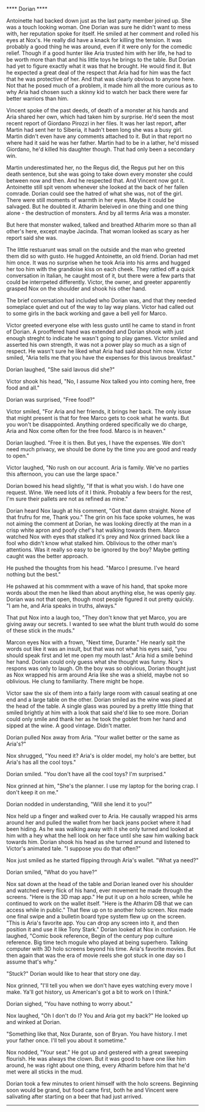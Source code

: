 **** Dorian ****

Antoinette had backed down just as the last party member joined up.  She was a touch looking woman.  One Dorian was sure he didn't want to mess with, her reputation spoke for itself.  He smiled at her comment and rolled his eyes at Nox's.  He really did have a knack for killing the tension.  It was probably a good thing he was around, even if it were only for the comedic relief.  Though if a good hunter like Aria trusted him with her life, he had to be worth more than that and his little toys he brings to the table.  But Dorian had yet to figure exactly what it was that he brought.  He would find it. But he expected a great deal of the respect that Aria had for him was the fact that he was protective of her.  And that was clearly obvious to anyone here.  Not that he posed much of a problem, it made him all the more curious as to why Aria had chosen such a skinny kid to watch her back there were far better warriors than him.

Vincent spoke of the past deeds, of death of a monster at his hands and Aria shared her own, which had taken him by surprise.  He'd seen the most recent report of Giordano Pirozzi in her files.  It was her last report, after Martin had sent her to Siberia, it hadn't been long she was a busy girl.  Martin didn't even have any comments attached to it.  But in that report no where had it said he was her father.  Martin had to be in a lather, he'd missed Giordano, he'd killed his daughter though.  That had only been a secondary win.  

Martin underestimated her, no the Regus did, the Regus put her on this death sentence, but she was going to take down every monster she could between now and then.  And he respected that.  And Vincent now got it.  Antoinette still spit venom whenever she looked at the back of her fallen comrade.  Dorian could see the hatred of what she was, not of the girl.  There were still moments of warmth in her eyes.  Maybe it could be salvaged.  But he doubted it.  Atharim beleived in one thing and one thing alone - the destruction of monsters.  And by all terms Aria was a monster.  

But here that monster walked, talked and breathed Atharim more so than all other's here, except maybe Jacinda.  That woman looked as scary as her report said she was.

The little restuarunt was small on the outside and the man who greeted them did so with gusto.  He hugged Antoinette, an old friend.  Dorian had met him once.  It was no surprise when he took Aria into his arms and hugged her too him with the grandoise kiss on each cheek.  They rattled off a quick conversation in Italian, he caught most of it, but there were a few parts that could be interrpeted differently.  Victor, the owner, and greeter apparently grasped Nox on the shoulder and shook his other hand.  

The brief conversation had included who Dorian was, and that they needed someplace quiet and out of the way to lay way plans.  Victor had called out to some girls in the back working and gave a bell yell for Marco.  

Victor greeted everyone else with less gusto until he came to stand in front of Dorian.  A prooffered hand was extended and Dorian shook with just enough streght to indicate he wasn't going to play games.  Victor smiled and asserted his own strength, it was not a power play so much as a sign of respect.  He wasn't sure he liked what Aria had said about him now.  Victor smiled, "Aria tells me that you have the expenses for this lavous breakfast."

Dorian laughed, "She said lavous did she?"

Victor shook his head, "No, I assume Nox talked you into coming here, free food and all."

Dorian was surprised, "Free food?"

Victor smiled, "For Aria and her friends, it brings her back.  The only issue that might present is that for free Marco gets to cook what he wants.  But you won't be disappointed.  Anything ordered specifically we do charge, Aria and Nox come often for the free food.  Marco is in heaven."

Dorian laughed.  "Free it is then.  But yes, I have the expenses.  We don't need much privacy, we should be done by the time you are good and ready to open."

Victor laughed, "No rush on our account.  Aria is family.  We've no parties this afternoon, you can use the large space."

Dorian bowed his head slightly, "If that is what you wish.  I do have one request.  Wine.  We need lots of it I think.  Probably a few beers for the rest, I'm sure their pallets are not as refined as mine."  

Dorian heard Nox laugh at his comment, "Got that damn straight.  None of that frufru for me, Thank you."  The grin on his face spoke volumes, he was not aiming the comment at Dorian, he was looking directly at the man in a crisp white apron and poofy chef's hat walking towards them.  Marco watched Nox with eyes that stalked it's prey and Nox grinned back like a fool who didn't know what stalked him.  Oblivious to the other man's attentions.  Was it really so easy to be ignored by the boy?  Maybe getting caught was the better approach.

He pushed the thoughts from his head.  "Marco I presume.  I've heard nothing but the best."

He pshawed at his commment with a wave of his hand, that spoke more words about the men he liked than about anything else, he was openly gay.  Dorian was not that open, though most people figured it out pretty quickly.  "I am he, and Aria speaks in truths, always."

That put Nox into a laugh too, "They don't know that yet Marco, you are giving away our secrets.  I wanted to see what the blunt truth would do some of these stick in the muds."

Marcon eyes Nox with a frown, "Next time, Durante."  He nearly spit the words out like it was an insult, but that was not what his eyes said, "you should speak first and let me open my mouth last."  Aria hid a smile behind her hand.  Dorian could only guess what she thought was funny.  Nox's respons was only to laugh. Oh the boy was so oblvious, Dorian thought just as Nox wrapped his arm around Aria like she was a shield, maybe not so oblivious.  He clung to familiarity.  There might be hope.

Victor saw the six of them into a fairly large room with casual seating at one end and a large table on the other.  Dorian smiled as the wine was plaed at the head of the table.  A single glass was poured by a pretty little thing that smiled brightly at him with a look that said she'd like to see more.  Dorian could only smile and thank her as he took the goblet from her hand and sipped at the wine.  A good vintage.  Didn't matter.  

Dorian pulled Nox away from Aria.  "Your wallet better or the same as Aria's?"

Nox shrugged, "You need it?  Aria's is older model, my holo's are better, but Aria's has all the cool toys."

Dorian smiled.  "You don't have all the cool toys?  I'm surprised."

Nox grinned at him, "She's the planner.  I use my laptop for the boring crap.  I don't keep it on me."

Dorian nodded in understanding, "Will she lend it to you?"

Nox held up a finger and walked over to Aria.  He causally wrapped his arms around her and pulled the wallet from her back jeans pocket where it had been hiding. As he was walking away with it she only turned and looked at him with a hey what the hell look on her face until she saw him walking back towards him.  Dorian shook his head as she turned around and listened to Victor's animated tale.  "I suppose you do that often?"

Nox just smiled as he started flipping through Aria's wallet.  "What ya need?"

Dorian smiled, "What do you have?"

Nox sat down at the head of the table and Dorian leaned over his shoulder and watched every flick of his hand, ever movement he made through the screens.  "Here is the 3D map app."  He put it up on a holo screen, while he continued to work on the wallet itself.  "Here is the Atharim DB that we can access while in public."  That flew up on to another holo screen.  Nox made one final swipe and a bulletin board type system flew up on the screen.  "This is Aria's favorite app.  You can drop any screen into it, and then position it and use it like Tony Stark."  Dorian looked at Nox in confusion.  He laughed, "Comic book reference, Begin of the century pop culture reference.  Big time tech mogule who played at being superhero.  Talking computer with 3D holo screens beyond his time.  Aria's favorite movies.  But then again that was the era of movie reels she got stuck in one day so I assume that's why."

"Stuck?"  Dorian would like to hear that story one day.  

Nox grinned, "I'll tell you when we don't have eyes watching every move I make.  Ya'll got history, us American's got a bit to work on I think."

Dorian sighed, "You have nothing to worry about."

Nox laughed, "Oh I don't do I?  You and Aria got my back?"  He looked up and winked at Dorian.  

"Something like that, Nox Durante, son of Bryan.  You have history.  I met your father once.  I'll tell you about it sometime."

Nox nodded, "Your seat."  He got up and gestered with a great sweeping flourish.  He was always the clown.  But it was good to have one like him around, he was right about one thing, every Atharim before him that he'd met were all sticks in the mud.

Dorian took a few minutes to orient himself with the holo screens.  Beginning soon would be grand, but food came first, both he and Vincent were salivating after starting on a beer that had just arrived.

**** 





